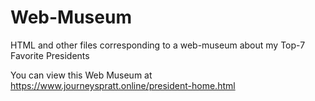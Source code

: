 # Web-Museum
HTML and other files corresponding to a web-museum about my Top-7 Favorite Presidents

You can view this Web Museum at https://www.journeyspratt.online/president-home.html
